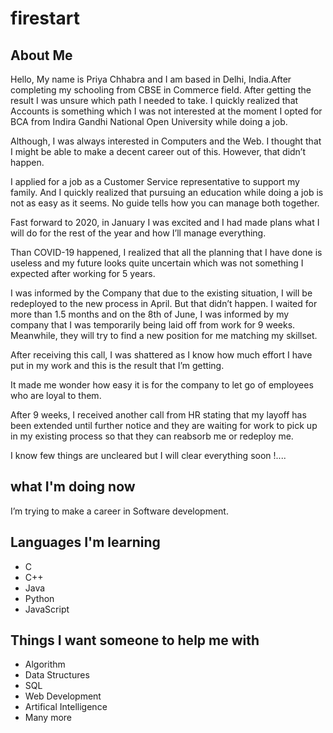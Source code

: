 # firestart

## About Me

Hello, My name is Priya Chhabra and I am based in Delhi, India.After completing my schooling from CBSE in Commerce field. 
After getting the result I was unsure which path I needed to take. I quickly realized that Accounts is something which I was not interested at the moment I opted for BCA from Indira Gandhi National Open University while doing a job.

Although, I was always interested in Computers and the Web. I thought that I might be able to make a decent career out of this. However, that didn’t happen.

I applied for a job as a Customer Service representative to support my family. And I quickly realized that pursuing an education while doing a job is not as easy as it seems. No guide tells how you can manage both together.

Fast forward to 2020, in January I was excited and I had made plans what I will do for the rest of the year and how I’ll manage everything.

Than COVID-19 happened, I realized that all the planning that I have done is useless and my future looks quite uncertain which was not something I expected after working for 5 years.

I was informed by the Company that due to the existing situation, I will be redeployed to the new process in April. But that didn’t happen. I waited for more than 1.5 months and on the 8th of June, I was informed by my company that I was temporarily being laid off from work for 9 weeks. Meanwhile, they will try to find a new position for me matching my skillset.

After receiving this call, I was shattered as I know how much effort I have put in my work and this is the result that I’m getting. 

It made me wonder how easy it is for the company to let go of employees who are loyal to them.

After 9 weeks, I received another call from HR stating that my layoff has been extended until further notice and they are waiting for work to pick up in my existing process so that they can reabsorb me or redeploy me. 

I know few things are uncleared but I will clear everything soon !....

## what I'm doing now
I’m trying to make a career in Software development.


## Languages I'm learning
* C
* C++
* Java
* Python
* JavaScript

## Things I want someone to help me with

* Algorithm
* Data Structures
* SQL
* Web Development
* Artifical Intelligence
* Many more

















